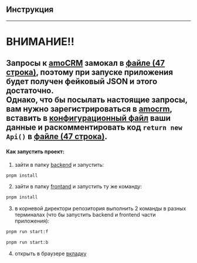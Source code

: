 ## Инструкция

---

# ВНИМАНИЕ!!
Запросы к [amoCRM](https://www.amocrm.ru) замокал в [файле (47 строка)](backend/src/Leads/leads.service.ts),
поэтому при запуске приложения будет получен фейковый JSON и этого достаточно.  
Однако, что бы посылать настоящие запросы, вам нужно зарегистрироваться в [amocrm](https://www.amocrm.ru),
вставить в [конфигурационный файл](backend/utils/constants.ts) ваши данные и раскомментировать
код `return new Api()` в [файле (47 строка)](backend/src/Leads/leads.service.ts).
---

#### Как запустить проект:
1. зайти в папку [backend](backend) и запустить:
```bash
pnpm install
```
2. зайти в папку [frontand](frontand) и запустить ту же команду:
```bash
pnpm install
```
3. в корневой директори репозитория выполнить 2 команды в разных терминалах (что бы запустить backend и frontend части приложения):
```bash
pnpm run start:f
```
```bash
pnpm run start:b
```
4. открыть в браузере [вкладку](http://localhost:8080/)
